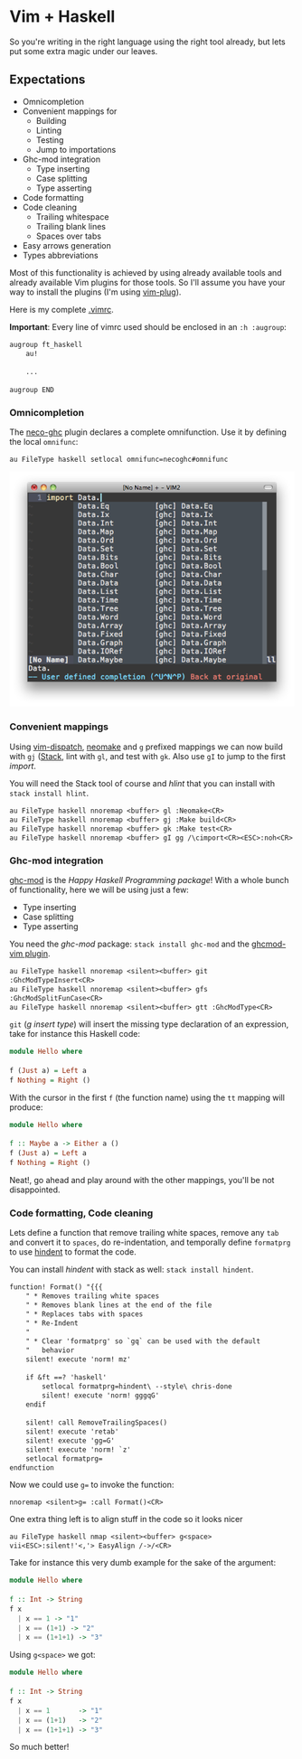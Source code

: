 # Vim + Haskell

So you're writing in the right language using the right tool already, but lets
put some extra magic under our leaves.


## Expectations

* Omnicompletion
* Convenient mappings for
    * Building
    * Linting
    * Testing
    * Jump to importations
* Ghc-mod integration
    * Type inserting
    * Case splitting
    * Type asserting
* Code formatting
* Code cleaning
    * Trailing whitespace
    * Trailing blank lines
    * Spaces over tabs
* Easy arrows generation
* Types abbreviations

Most of this functionality is achieved by using already available tools and
already available Vim plugins for those tools. So I'll assume you have your way
to install the plugins (I'm using
[vim-plug](https://github.com/junegunn/vim-plug)).

Here is my complete
[.vimrc](https://github.com/alx741/dotfiles/blob/master/nvim/.config/nvim/init.vim).


**Important**: Every line of vimrc used should be enclosed in an `:h :augroup`:

    augroup ft_haskell
        au!

        ...

    augroup END


### Omnicompletion

The [neco-ghc](https://github.com/eagletmt/neco-ghc) plugin declares a complete
omnifunction. Use it by defining the local `omnifunc`:

    au FileType haskell setlocal omnifunc=necoghc#omnifunc

![](./neco-ghc.png)


### Convenient mappings

Using [vim-dispatch](https://github.com/tpope/vim-dispatch),
[neomake](https://github.com/neomake/neomake) and `g` prefixed mappings we can
now build with `gj` ([Stack](https://docs.haskellstack.org/en/stable/README/),
lint with `gl`, and test with `gk`. Also use `gI` to jump to the first *import*.

You will need the Stack tool of course and *hlint* that you can install with
`stack install hlint`.

    au FileType haskell nnoremap <buffer> gl :Neomake<CR>
    au FileType haskell nnoremap <buffer> gj :Make build<CR>
    au FileType haskell nnoremap <buffer> gk :Make test<CR>
    au FileType haskell nnoremap <buffer> gI gg /\cimport<CR><ESC>:noh<CR>


### Ghc-mod integration

[ghc-mod](https://hackage.haskell.org/package/ghc-mod) is the *Happy Haskell
Programming package*! With a whole bunch of functionality, here we will be using
just a few:

* Type inserting
* Case splitting
* Type asserting

You need the *ghc-mod* package: `stack install ghc-mod` and the [ghcmod-vim
plugin](https://github.com/eagletmt/ghcmod-vim).

    au FileType haskell nnoremap <silent><buffer> git :GhcModTypeInsert<CR>
    au FileType haskell nnoremap <silent><buffer> gfs :GhcModSplitFunCase<CR>
    au FileType haskell nnoremap <silent><buffer> gtt :GhcModType<CR>


`git` (*g insert type*) will insert the missing type declaration of an
expression, take for instance this Haskell code:

```haskell
module Hello where

f (Just a) = Left a
f Nothing = Right ()
```

With the cursor in the first `f` (the function name) using the `tt` mapping will
produce:

```haskell
module Hello where

f :: Maybe a -> Either a ()
f (Just a) = Left a
f Nothing = Right ()
```

Neat!, go ahead and play around with the other mappings, you'll be not
disappointed.


### Code formatting, Code cleaning

Lets define a function that remove trailing white spaces, remove any `tab` and
convert it to `spaces`, do re-indentation, and temporally define `formatprg` to
use [hindent](https://github.com/chrisdone/hindent) to format the code.

You can install *hindent* with stack as well: `stack install hindent`.

    function! Format() "{{{
        " * Removes trailing white spaces
        " * Removes blank lines at the end of the file
        " * Replaces tabs with spaces
        " * Re-Indent
        "
        " * Clear 'formatprg' so `gq` can be used with the default
        "   behavior
        silent! execute 'norm! mz'

        if &ft ==? 'haskell'
            setlocal formatprg=hindent\ --style\ chris-done
            silent! execute 'norm! gggqG'
        endif

        silent! call RemoveTrailingSpaces()
        silent! execute 'retab'
        silent! execute 'gg=G'
        silent! execute 'norm! `z'
        setlocal formatprg=
    endfunction


Now we could use `g=` to invoke the function:

    nnoremap <silent>g= :call Format()<CR>

One extra thing left is to align stuff in the code so it looks nicer

    au FileType haskell nmap <silent><buffer> g<space> vii<ESC>:silent!'<,'> EasyAlign /->/<CR>

Take for instance this very dumb example for the sake of the argument:

```Haskell
module Hello where

f :: Int -> String
f x
  | x == 1 -> "1"
  | x == (1+1) -> "2"
  | x == (1+1+1) -> "3"
```

Using `g<space>` we got:

```Haskell
module Hello where

f :: Int -> String
f x
  | x == 1       -> "1"
  | x == (1+1)   -> "2"
  | x == (1+1+1) -> "3"
```

So much better!
